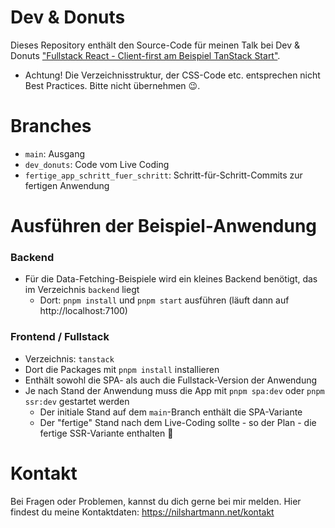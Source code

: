 # Dev & Donuts

Dieses Repository enthält den Source-Code für meinen Talk bei Dev & Donuts ["Fullstack React - Client-first am Beispiel TanStack Start"](https://yasoon.de/dev-donuts/).

- Achtung! Die Verzeichnisstruktur, der CSS-Code etc. entsprechen nicht Best Practices. Bitte nicht übernehmen 😉.

# Branches

- `main`: Ausgang
- `dev_donuts`: Code vom Live Coding
- `fertige_app_schritt_fuer_schritt`: Schritt-für-Schritt-Commits zur fertigen Anwendung

# Ausführen der Beispiel-Anwendung

### Backend
- Für die Data-Fetching-Beispiele wird ein kleines Backend benötigt, das im Verzeichnis `backend` liegt
    - Dort: `pnpm install` und `pnpm start` ausführen (läuft dann auf http://localhost:7100)

### Frontend / Fullstack

- Verzeichnis: `tanstack`
- Dort die Packages mit `pnpm install` installieren
- Enthält sowohl die SPA- als auch die Fullstack-Version der Anwendung
- Je nach Stand der Anwendung muss die App mit `pnpm spa:dev` oder `pnpm ssr:dev` gestartet werden
    - Der initiale Stand auf dem `main`-Branch enthält die SPA-Variante
    - Der "fertige" Stand nach dem Live-Coding sollte - so der Plan - die fertige SSR-Variante enthalten 🙏

# Kontakt

Bei Fragen oder Problemen, kannst du dich gerne bei mir melden. Hier findest du meine Kontaktdaten: https://nilshartmann.net/kontakt
